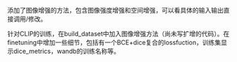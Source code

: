 添加了图像增强的方法，包含图像强度增强和空间增强，可以看具体的输入输出直接调用/修改。

针对CLIP的训练，在build_dataset中加入图像增强方法（尚未写扩增的代码）。在finetuning中增加一些细节，包括有一个BCE+dice复合的lossfuction，训练集显示dice_metrics，wandb的训练名称等。
